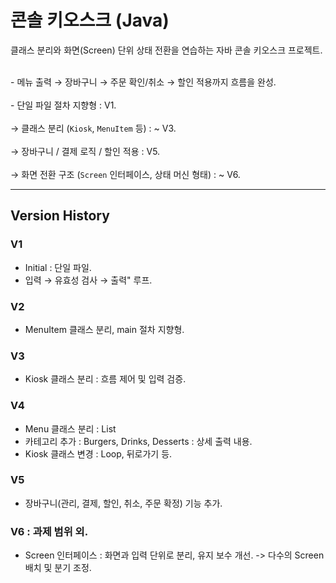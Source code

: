 # 콘솔 키오스크 (Java)

클래스 분리와 화면(Screen) 단위 상태 전환을 연습하는 자바 콘솔 키오스크 프로젝트.

<br>- 메뉴 출력 → 장바구니 → 주문 확인/취소 → 할인 적용까지 흐름을 완성. </br>
<br>- 단일 파일 절차 지향형 : V1. </br>
 <br> -> 클래스 분리 (`Kiosk`, `MenuItem` 등) : ~ V3. </br>
 <br> -> 장바구니 / 결제 로직 / 할인 적용 : V5. </br>
 <br> -> 화면 전환 구조 (`Screen` 인터페이스, 상태 머신 형태) : ~ V6.</br>

---

## Version History


### V1
- Initial : 단일 파일.
- 입력 → 유효성 검사 → 출력" 루프.


### V2
- MenuItem 클래스 분리, main 절차 지향형.


### V3
- Kiosk 클래스 분리 : 흐름 제어 및 입력 검증.


### V4
- Menu 클래스 분리 : List
- 카테고리 추가 : Burgers, Drinks, Desserts : 상세 출력 내용. 
- Kiosk 클래스 변경 : Loop, 뒤로가기 등.


### V5
- 장바구니(관리, 결제, 할인, 취소, 주문 확정) 기능 추가.


### V6 : 과제 범위 외.
- Screen 인터페이스 : 화면과 입력 단위로 분리, 유지 보수 개선.
 -> 다수의 Screen 배치 및 분기 조정.

